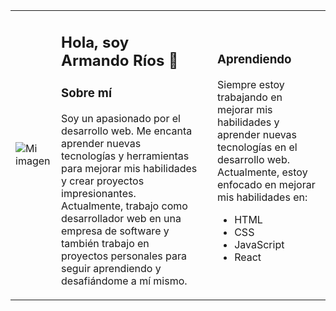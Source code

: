 <table>
  <tr>
    <td>
      <img src="https://probot.media/AtP5iUW8Xg.png" alt="Mi imagen">
    </td>
    <td>
      <h2>Hola, soy Armando Ríos 👋</h2>
      <h3>Sobre mí</h3>
      <p>Soy un apasionado por el desarrollo web. Me encanta aprender nuevas tecnologías y herramientas para mejorar mis habilidades y crear proyectos impresionantes. Actualmente, trabajo como desarrollador web en una empresa de software y también trabajo en proyectos personales para seguir aprendiendo y desafiándome a mí mismo.</p>
    </td>
    <td></td>
    <td>
      <h3>Aprendiendo</h3>
      <p>Siempre estoy trabajando en mejorar mis habilidades y aprender nuevas tecnologías en el desarrollo web. Actualmente, estoy enfocado en mejorar mis habilidades en:</p>
      <ul>
        <li>HTML</li>
        <li>CSS</li>
        <li>JavaScript</li>
        <li>React</li>
      </ul>
    </td>
  </tr>
</table>
